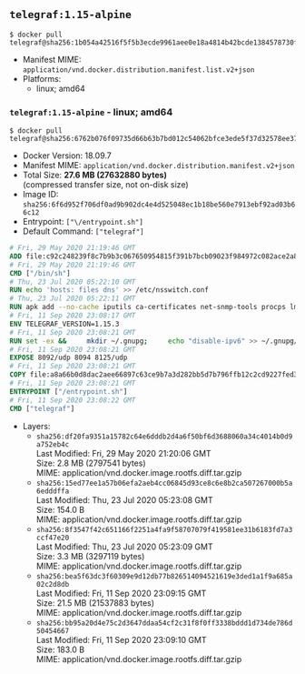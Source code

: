 ## `telegraf:1.15-alpine`

```console
$ docker pull telegraf@sha256:1b054a42516f5f5b3ecde9961aee0e18a4814b42bcde1384578730fae7c8d70d
```

-	Manifest MIME: `application/vnd.docker.distribution.manifest.list.v2+json`
-	Platforms:
	-	linux; amd64

### `telegraf:1.15-alpine` - linux; amd64

```console
$ docker pull telegraf@sha256:6762b076f09735d66b63b7bd012c54062bfce3ede5f37d32578ee37ace44c12b
```

-	Docker Version: 18.09.7
-	Manifest MIME: `application/vnd.docker.distribution.manifest.v2+json`
-	Total Size: **27.6 MB (27632880 bytes)**  
	(compressed transfer size, not on-disk size)
-	Image ID: `sha256:6f6d952f706df0ad9b902dc4e4d525048ec1b18be560e7913ebf92ad03b66c12`
-	Entrypoint: `["\/entrypoint.sh"]`
-	Default Command: `["telegraf"]`

```dockerfile
# Fri, 29 May 2020 21:19:46 GMT
ADD file:c92c248239f8c7b9b3c067650954815f391b7bcb09023f984972c082ace2a8d0 in / 
# Fri, 29 May 2020 21:19:46 GMT
CMD ["/bin/sh"]
# Thu, 23 Jul 2020 05:22:10 GMT
RUN echo 'hosts: files dns' >> /etc/nsswitch.conf
# Thu, 23 Jul 2020 05:22:11 GMT
RUN apk add --no-cache iputils ca-certificates net-snmp-tools procps lm_sensors tzdata &&     update-ca-certificates
# Fri, 11 Sep 2020 23:08:17 GMT
ENV TELEGRAF_VERSION=1.15.3
# Fri, 11 Sep 2020 23:08:21 GMT
RUN set -ex &&     mkdir ~/.gnupg;     echo "disable-ipv6" >> ~/.gnupg/dirmngr.conf;     apk add --no-cache --virtual .build-deps wget gnupg tar &&     for key in         05CE15085FC09D18E99EFB22684A14CF2582E0C5 ;     do         gpg --keyserver ha.pool.sks-keyservers.net --recv-keys "$key" ||         gpg --keyserver pgp.mit.edu --recv-keys "$key" ||         gpg --keyserver keyserver.pgp.com --recv-keys "$key" ;     done &&     wget --no-verbose https://dl.influxdata.com/telegraf/releases/telegraf-${TELEGRAF_VERSION}_static_linux_amd64.tar.gz.asc &&     wget --no-verbose https://dl.influxdata.com/telegraf/releases/telegraf-${TELEGRAF_VERSION}_static_linux_amd64.tar.gz &&     gpg --batch --verify telegraf-${TELEGRAF_VERSION}_static_linux_amd64.tar.gz.asc telegraf-${TELEGRAF_VERSION}_static_linux_amd64.tar.gz &&     mkdir -p /usr/src /etc/telegraf &&     tar -C /usr/src -xzf telegraf-${TELEGRAF_VERSION}_static_linux_amd64.tar.gz &&     mv /usr/src/telegraf*/etc/telegraf/telegraf.conf /etc/telegraf/ &&     mkdir /etc/telegraf/telegraf.d &&     cp -a /usr/src/telegraf*/usr/bin/telegraf /usr/bin/ &&     gpgconf --kill all &&     rm -rf *.tar.gz* /usr/src /root/.gnupg &&     apk del .build-deps
# Fri, 11 Sep 2020 23:08:21 GMT
EXPOSE 8092/udp 8094 8125/udp
# Fri, 11 Sep 2020 23:08:21 GMT
COPY file:a8a66b0d8dac2aee66897c63ce9b7a3d282bb5d7b796ffb12c2cd9227fed341b in /entrypoint.sh 
# Fri, 11 Sep 2020 23:08:21 GMT
ENTRYPOINT ["/entrypoint.sh"]
# Fri, 11 Sep 2020 23:08:22 GMT
CMD ["telegraf"]
```

-	Layers:
	-	`sha256:df20fa9351a15782c64e6dddb2d4a6f50bf6d3688060a34c4014b0d9a752eb4c`  
		Last Modified: Fri, 29 May 2020 21:20:06 GMT  
		Size: 2.8 MB (2797541 bytes)  
		MIME: application/vnd.docker.image.rootfs.diff.tar.gzip
	-	`sha256:15ed77ee1a57b06efa2aeb4cc06845d93ce8c6e8b2ca507267000b5a6edddffa`  
		Last Modified: Thu, 23 Jul 2020 05:23:08 GMT  
		Size: 154.0 B  
		MIME: application/vnd.docker.image.rootfs.diff.tar.gzip
	-	`sha256:8f3547f42c651166f2251a4fa9f58707079f419581ee31b6183fd7a3ccf47e20`  
		Last Modified: Thu, 23 Jul 2020 05:23:09 GMT  
		Size: 3.3 MB (3297119 bytes)  
		MIME: application/vnd.docker.image.rootfs.diff.tar.gzip
	-	`sha256:bea5f63dc3f60309e9d12db77b826514094521619e3ded1a1f9a685a02c2d8db`  
		Last Modified: Fri, 11 Sep 2020 23:09:15 GMT  
		Size: 21.5 MB (21537883 bytes)  
		MIME: application/vnd.docker.image.rootfs.diff.tar.gzip
	-	`sha256:bb95a20d4e75c2d3647ddaa54cf2c31f8f0ff3338bddd1d734de786d50454667`  
		Last Modified: Fri, 11 Sep 2020 23:09:10 GMT  
		Size: 183.0 B  
		MIME: application/vnd.docker.image.rootfs.diff.tar.gzip
